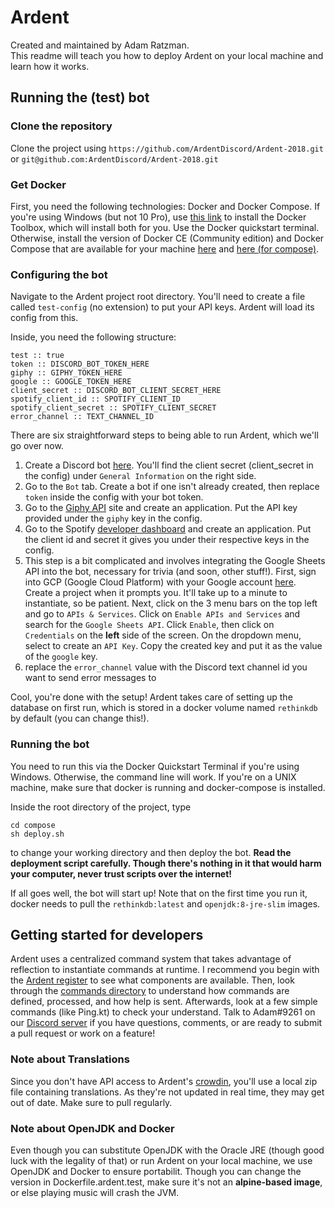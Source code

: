 
# Ardent  
Created and maintained by Adam Ratzman.  
This readme will teach you how to deploy Ardent on your local machine and learn how it works.

## Running the (test) bot  
### Clone the repository
Clone the project using `https://github.com/ArdentDiscord/Ardent-2018.git` or `git@github.com:ArdentDiscord/Ardent-2018.git`
### Get Docker
First, you need the following technologies: Docker and Docker Compose. If you're using Windows (but not 10 Pro), use [this link](https://docs.docker.com/toolbox/) to install the Docker Toolbox, which will install both for you. Use the Docker quickstart terminal. Otherwise, install the version of Docker CE (Community edition) and Docker Compose that are available for your machine [here](https://docs.docker.com/install/) and [here (for compose)](https://docs.docker.com/compose/install/). 

### Configuring the bot
Navigate to the Ardent project root directory. You'll need to create a file called `test-config` (no extension) to put your API keys. Ardent will load its config from this. 

Inside, you need the following structure:  
```
test :: true  
token :: DISCORD_BOT_TOKEN_HERE  
giphy :: GIPHY_TOKEN_HERE
google :: GOOGLE_TOKEN_HERE
client_secret :: DISCORD_BOT_CLIENT_SECRET_HERE  
spotify_client_id :: SPOTIFY_CLIENT_ID
spotify_client_secret :: SPOTIFY_CLIENT_SECRET
error_channel :: TEXT_CHANNEL_ID
```
There are six straightforward steps to being able to run Ardent, which we'll go over now.
 1. Create a Discord bot [here](https://discordapp.com/developers/applications/). You'll find the client secret (client_secret in the config) under `General Information` on the right side. 
 2. Go to the `Bot` tab. Create a bot if one isn't already created, then replace `token` inside the config with your bot token.
 3. Go to the [Giphy API](https://developers.giphy.com/dashboard/?create=true) site and create an application. Put the API key provided under the `giphy` key in the config.
 4. Go to the Spotify [developer dashboard](https://developer.spotify.com/dashboard/) and create an application. Put the client id and secret it gives you under their respective keys in the config.
 5. This step is a bit complicated and involves integrating the Google Sheets API into the bot, necessary for trivia (and soon, other stuff!).
 First, sign into GCP (Google Cloud Platform) with your Google account [here](https://console.cloud.google.com). Create a project when it prompts you. It'll take up to a minute to instantiate, so be patient. 
 Next, click on the 3 menu bars on the top left and go to `APIs & Services`. Click on `Enable APIs and Services` and search for the `Google Sheets API`.
 Click `Enable`, then click on `Credentials` on the **left** side of the screen.
 On the dropdown menu, select to create an `API Key`. Copy the created key and put it as the value of the `google` key.
 6. replace the `error_channel` value with the Discord text channel id you want to send error messages to
 
Cool, you're done with the setup! Ardent takes care of setting up the database on first run, which is stored in a docker volume named `rethinkdb` by default (you can change this!).

### Running the bot
You need to run this via the Docker Quickstart Terminal if you're using Windows. Otherwise, the command line will work. If you're on a UNIX machine, make sure that docker is running and docker-compose is installed.

Inside the root directory of the project, type
```
cd compose
sh deploy.sh
```
to change your working directory and then deploy the bot.
 **Read the deployment script carefully. Though there's nothing in it that would harm your computer, never trust scripts over the internet!**
 
 If all goes well, the bot will start up! Note that on the first time you run it, docker needs to pull the `rethinkdb:latest` and `openjdk:8-jre-slim` images. 

## Getting started for developers
Ardent uses a centralized command system that takes advantage of reflection to instantiate commands at runtime. I recommend you begin with the [Ardent register](https://github.com/ArdentDiscord/Ardent-2018/tree/master/src/main/kotlin/com/ardentbot/core/ArdentRegister.kt) to see what components are available. Then, look through the [commands directory](https://github.com/ArdentDiscord/Ardent-2018/tree/master/src/main/kotlin/com/ardentbot/core/commands) to understand how commands are defined, processed, and how help is sent. Afterwards, look at a few simple commands (like Ping.kt) to check your understand. Talk to Adam#9261 on our [Discord server](https://ardentbot.com/support) if you have questions, comments, or are ready to submit a pull request or work on a feature!

### Note about Translations
Since you don't have API access to Ardent's [crowdin](https://crowdin.com/project/ardent), you'll use a local zip file containing translations. As they're not updated in real time, they may get out of date. Make sure to pull regularly.

### Note about OpenJDK and Docker
Even though you can substitute OpenJDK with the Oracle JRE (though good luck with the legality of that) or run Ardent on your local machine, we use OpenJDK and Docker to ensure portabilit. Though you can change the version in Dockerfile.ardent.test, make sure it's not an **alpine-based image**, or else playing music will crash the JVM.